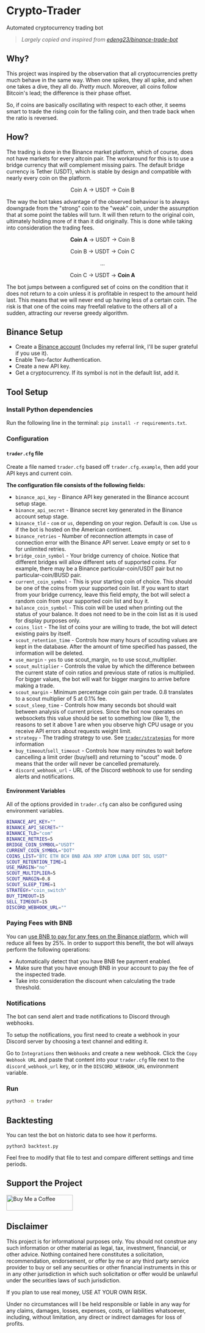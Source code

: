 # Crypto-Trader

Automated cryptocurrency trading bot

> *Largely copied and inspired from [edeng23/binance-trade-bot](https://github.com/edeng23/binance-trade-bot)*


## Why?

This project was inspired by the observation that all cryptocurrencies pretty much behave in the same way. When one spikes, they all spike, and when one takes a dive, they all do. *Pretty much*. Moreover, all coins follow Bitcoin's lead; the difference is their phase offset.

So, if coins are basically oscillating with respect to each other, it seems smart to trade the rising coin for the falling coin, and then trade back when the ratio is reversed.

## How?

The trading is done in the Binance market platform, which of course, does not have markets for every altcoin pair. The workaround for this is to use a bridge currency that will complement missing pairs. The default bridge currency is Tether (USDT), which is stable by design and compatible with nearly every coin on the platform.

<p align="center">
  Coin A → USDT → Coin B
</p>

The way the bot takes advantage of the observed behaviour is to always downgrade from the "strong" coin to the "weak" coin, under the assumption that at some point the tables will turn. It will then return to the original coin, ultimately holding more of it than it did originally. This is done while taking into consideration the trading fees.

<div align="center">
  <p><b>Coin A</b> → USDT → Coin B</p>
  <p>Coin B → USDT → Coin C</p>
  <p>...</p>
  <p>Coin C → USDT → <b>Coin A</b></p>
</div>

The bot jumps between a configured set of coins on the condition that it does not return to a coin unless it is profitable in respect to the amount held last. This means that we will never end up having less of a certain coin. The risk is that one of the coins may freefall relative to the others all of a sudden, attracting our reverse greedy algorithm.

## Binance Setup

-   Create a [Binance account](https://accounts.binance.com/en/register?ref=74751172) (Includes my referral link, I'll be super grateful if you use it).
-   Enable Two-factor Authentication.
-   Create a new API key.
-   Get a cryptocurrency. If its symbol is not in the default list, add it.

## Tool Setup

### Install Python dependencies

Run the following line in the terminal: `pip install -r requirements.txt`.

### Configuration

#### `trader.cfg` file

Create a file named `trader.cfg` based off `trader.cfg.example`, then add your API keys and current coin.

**The configuration file consists of the following fields:**

- `binance_api_key` - Binance API key generated in the Binance account setup stage.
- `binance_api_secret` - Binance secret key generated in the Binance account setup stage.
- `binance_tld` - `com` or `us`, depending on your region. Default is `com`. Use `us` if the bot is hosted on the American continent.
- `binance_retries` - Number of reconnection attempts in case of connection error with the Binance API server. Leave empty or set to `0` for unlimited retries.
- `bridge_coin_symbol` - Your bridge currency of choice. Notice that different bridges will allow different sets of supported coins. For example, there may be a Binance particular-coin/USDT pair but no particular-coin/BUSD pair.
- `current_coin_symbol` - This is your starting coin of choice. This should be one of the coins from your supported coin list. If you want to start from your bridge currency, leave this field empty, the bot will select a random coin from your supported coin list and buy it.
- `balance_coin_symbol` - This coin will be used when printing out the status of your balance. It does not need to be in the coin list as it is used for display purposes only.
- `coins_list` - The list of coins your are willing to trade, the bot will detect existing pairs by itself.
- `scout_retention_time` - Controls how many hours of scouting values are kept in the database. After the amount of time specified has passed, the information will be deleted.
- `use_margin` - `yes` to use scout_margin, `no` to use scout_multiplier.
- `scout_multiplier` - Controls the value by which the difference between the current state of coin ratios and previous state of ratios is multiplied. For bigger values, the bot will wait for bigger margins to arrive before making a trade.
- `scout_margin` - Minimum percentage coin gain per trade. 0.8 translates to a scout multiplier of 5 at 0.1% fee.
- `scout_sleep_time` - Controls how many seconds bot should wait between analysis of current prices. Since the bot now operates on websockets this value should be set to something low (like 1), the reasons to set it above 1 are when you observe high CPU usage or you receive API errors about requests weight limit.
- `strategy` - The trading strategy to use. See [`trader/strategies`](trader/strategies/README.md) for more information
- `buy_timeout`/`sell_timeout` - Controls how many minutes to wait before cancelling a limit order (buy/sell) and returning to "scout" mode. 0 means that the order will never be cancelled prematurely.
- `discord_webhook_url` - URL of the Discord webhook to use for sending alerts and notifications.

#### Environment Variables

All of the options provided in `trader.cfg` can also be configured using environment variables.

```sh
BINANCE_API_KEY=""
BINANCE_API_SECRET=""
BINANCE_TLD="com"
BINANCE_RETRIES=5
BRIDGE_COIN_SYMBOL="USDT"
CURRENT_COIN_SYMBOL="DOT"
COINS_LIST="BTC ETH BCH BNB ADA XRP ATOM LUNA DOT SOL USDT"
SCOUT_RETENTION_TIME=1
USE_MARGIN="no"
SCOUT_MULTIPLIER=5
SCOUT_MARGIN=0.8
SCOUT_SLEEP_TIME=1
STRATEGY="coin_switch"
BUY_TIMEOUT=15
SELL_TIMEOUT=15
DISCORD_WEBHOOK_URL=""
```

### Paying Fees with BNB
You can [use BNB to pay for any fees on the Binance platform](https://www.binance.com/en/support/faq/115000583311-Using-BNB-to-Pay-for-Fees), which will reduce all fees by 25%. In order to support this benefit, the bot will always perform the following operations:
- Automatically detect that you have BNB fee payment enabled.
- Make sure that you have enough BNB in your account to pay the fee of the inspected trade.
- Take into consideration the discount when calculating the trade threshold.

### Notifications

The bot can send alert and trade notifications to Discord through webhooks.

To setup the notifications, you first need to create a webhook in your Discord server by choosing a text channel and editing it.

Go to `Integrations` then `Webhooks` and create a new webhook. Click the `Copy Webhook URL` and paste that content into your `trader.cfg` file next to the `discord_webhook_url` key, or in the `DISCORD_WEBHOOK_URL` environment variable.

### Run

```sh
python3 -m trader
```

## Backtesting

You can test the bot on historic data to see how it performs.

```shell
python3 backtest.py
```

Feel free to modify that file to test and compare different settings and time periods.

## Support the Project

<a href="https://www.buymeacoffee.com/avanserv" target="_blank"><img src="https://cdn.buymeacoffee.com/buttons/default-green.png" alt="Buy Me a Coffee" height="41" width="174"></a>

## Disclaimer

This project is for informational purposes only. You should not construe any
such information or other material as legal, tax, investment, financial, or
other advice. Nothing contained here constitutes a solicitation, recommendation,
endorsement, or offer by me or any third party service provider to buy or sell
any securities or other financial instruments in this or in any other
jurisdiction in which such solicitation or offer would be unlawful under the
securities laws of such jurisdiction.

If you plan to use real money, USE AT YOUR OWN RISK.

Under no circumstances will I be held responsible or liable in any way for any
claims, damages, losses, expenses, costs, or liabilities whatsoever, including,
without limitation, any direct or indirect damages for loss of profits.
